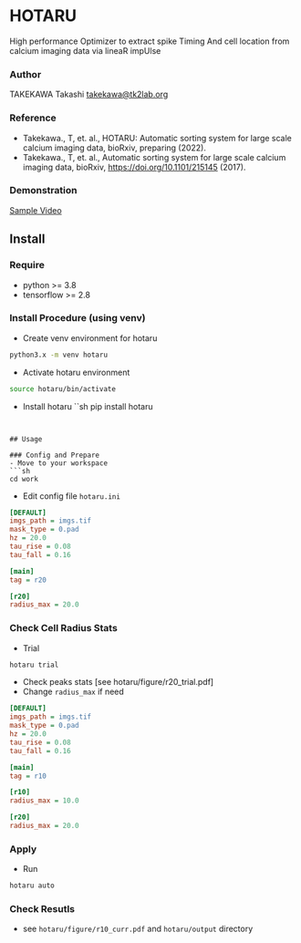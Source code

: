 # HOTARU

High performance Optimizer to extract spike Timing And cell location from calcium imaging data via lineaR impUlse

### Author
TAKEKAWA Takashi <takekawa@tk2lab.org>

### Reference
- Takekawa., T, et. al.,
  HOTARU: Automatic sorting system for large scale calcium imaging data,
  bioRxiv, preparing (2022).
- Takekawa., T, et. al.,
  Automatic sorting system for large scale calcium imaging data,
  bioRxiv, https://doi.org/10.1101/215145 (2017).

### Demonstration
[Sample Video](https://drive.google.com/file/d/12jl1YTZDuNAq94ciJ-_Cj5tBcKmCqgRH/view?usp=sharing)


## Install

### Require
- python >= 3.8
- tensorflow >= 2.8

### Install Procedure (using venv)
- Create venv environment for hotaru
```sh
python3.x -m venv hotaru
```
- Activate hotaru environment
```sh
source hotaru/bin/activate
```
- Install hotaru
``sh
pip install hotaru
```


## Usage

### Config and Prepare
- Move to your workspace
```sh
cd work
```
- Edit config file `hotaru.ini`
``` hotaru.ini
[DEFAULT]
imgs_path = imgs.tif
mask_type = 0.pad
hz = 20.0
tau_rise = 0.08
tau_fall = 0.16

[main]
tag = r20

[r20]
radius_max = 20.0
```

### Check Cell Radius Stats
- Trial
```sh
hotaru trial
```
- Check peaks stats
  [see hotaru/figure/r20_trial.pdf]
- Change `radius_max` if need
``` hotaru.ini
[DEFAULT]
imgs_path = imgs.tif
mask_type = 0.pad
hz = 20.0
tau_rise = 0.08
tau_fall = 0.16

[main]
tag = r10

[r10]
radius_max = 10.0

[r20]
radius_max = 20.0
```

### Apply
- Run
```sh
hotaru auto
```
  
### Check Resutls
- see `hotaru/figure/r10_curr.pdf` and `hotaru/output` directory
